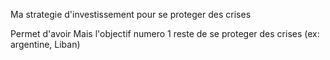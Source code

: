 Ma strategie d'investissement pour se proteger des crises

Permet d'avoir
Mais l'objectif numero 1 reste de se proteger des crises (ex: argentine, Liban)
